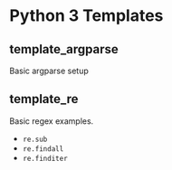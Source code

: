 # Python 3 Templates

## template_argparse
Basic argparse setup


## template_re
Basic regex examples.
- `re.sub`
- `re.findall`
- `re.finditer`
